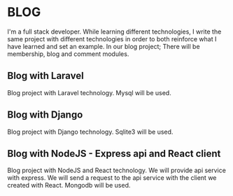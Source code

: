 # BLOG
I'm a full stack developer. While learning different technologies, I write the same project with different technologies in order to both reinforce what I have learned and set an example. In our blog project; There will be membership, blog and comment modules.

## Blog with Laravel
Blog project with Laravel technology. Mysql will be used.

## Blog with Django
Blog project with Django technology. Sqlite3 will be used.

## Blog with NodeJS - Express api and React client
Blog project with NodeJS and React technology. We will provide api service with express. We will send a request to the api service with the client we created with React. Mongodb will be used.